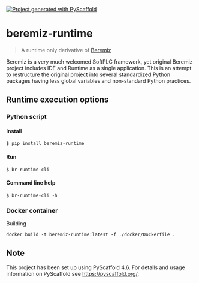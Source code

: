 <!-- These are examples of badges you might want to add to your README:
     please update the URLs accordingly

[![Built Status](https://api.cirrus-ci.com/github/<USER>/beremiz-runtime.svg?branch=main)](https://cirrus-ci.com/github/<USER>/beremiz-runtime)
[![ReadTheDocs](https://readthedocs.org/projects/beremiz-runtime/badge/?version=latest)](https://beremiz-runtime.readthedocs.io/en/stable/)
[![Coveralls](https://img.shields.io/coveralls/github/<USER>/beremiz-runtime/main.svg)](https://coveralls.io/r/<USER>/beremiz-runtime)
[![PyPI-Server](https://img.shields.io/pypi/v/beremiz-runtime.svg)](https://pypi.org/project/beremiz-runtime/)
[![Conda-Forge](https://img.shields.io/conda/vn/conda-forge/beremiz-runtime.svg)](https://anaconda.org/conda-forge/beremiz-runtime)
[![Monthly Downloads](https://pepy.tech/badge/beremiz-runtime/month)](https://pepy.tech/project/beremiz-runtime)
[![Twitter](https://img.shields.io/twitter/url/http/shields.io.svg?style=social&label=Twitter)](https://twitter.com/beremiz-runtime)
-->

[![Project generated with PyScaffold](https://img.shields.io/badge/-PyScaffold-005CA0?logo=pyscaffold)](https://pyscaffold.org/)

# beremiz-runtime

> A runtime only derivative of [Beremiz](https://github.com/etisserant/beremiz)

Beremiz is a very much welcomed SoftPLC framework, yet original Beremiz project includes IDE and Runtime as a single application. This is an attempt to restructure the original project into several standardized Python packages having less global variables and non-standard Python practices.

## Runtime execution options

### Python script

#### Install
```commandline
$ pip install beremiz-runtime
```

#### Run
```commandline
$ br-runtime-cli
```

#### Command line help
```commandline
$ br-runtime-cli -h
```



### Docker container

Building

```commandline
docker build -t beremiz-runtime:latest -f ./docker/Dockerfile .
```

<!-- pyscaffold-notes -->

## Note

This project has been set up using PyScaffold 4.6. For details and usage
information on PyScaffold see https://pyscaffold.org/.
